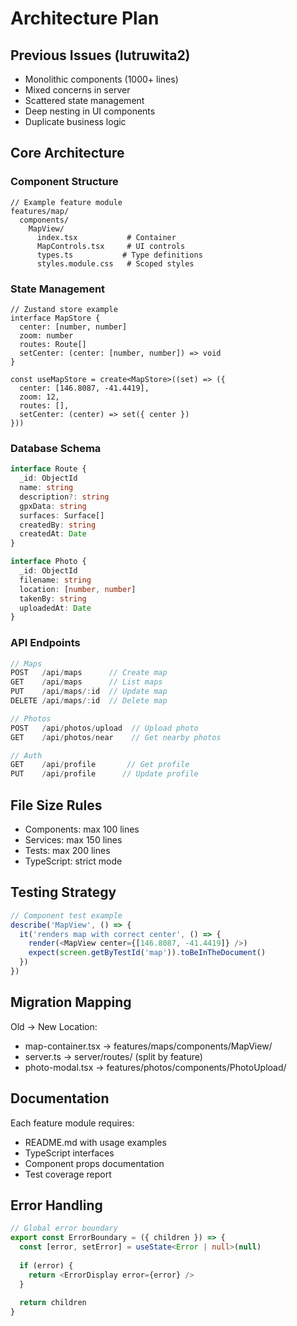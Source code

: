 # Architecture Plan

## Previous Issues (lutruwita2)
- Monolithic components (1000+ lines)
- Mixed concerns in server
- Scattered state management
- Deep nesting in UI components
- Duplicate business logic

## Core Architecture

### Component Structure
```tsx
// Example feature module
features/map/
  components/
    MapView/
      index.tsx           # Container
      MapControls.tsx     # UI controls
      types.ts           # Type definitions
      styles.module.css   # Scoped styles
```

### State Management
```tsx
// Zustand store example
interface MapStore {
  center: [number, number]
  zoom: number
  routes: Route[]
  setCenter: (center: [number, number]) => void
}

const useMapStore = create<MapStore>((set) => ({
  center: [146.8087, -41.4419],
  zoom: 12,
  routes: [],
  setCenter: (center) => set({ center })
}))
```

### Database Schema
```typescript
interface Route {
  _id: ObjectId
  name: string
  description?: string
  gpxData: string
  surfaces: Surface[]
  createdBy: string
  createdAt: Date
}

interface Photo {
  _id: ObjectId
  filename: string
  location: [number, number]
  takenBy: string
  uploadedAt: Date
}
```

### API Endpoints
```typescript
// Maps
POST   /api/maps      // Create map
GET    /api/maps      // List maps
PUT    /api/maps/:id  // Update map
DELETE /api/maps/:id  // Delete map

// Photos
POST   /api/photos/upload  // Upload photo
GET    /api/photos/near    // Get nearby photos

// Auth
GET    /api/profile       // Get profile
PUT    /api/profile      // Update profile
```

## File Size Rules
- Components: max 100 lines
- Services: max 150 lines
- Tests: max 200 lines
- TypeScript: strict mode

## Testing Strategy
```typescript
// Component test example
describe('MapView', () => {
  it('renders map with correct center', () => {
    render(<MapView center={[146.8087, -41.4419]} />)
    expect(screen.getByTestId('map')).toBeInTheDocument()
  })
})
```

## Migration Mapping
Old → New Location:
- map-container.tsx → features/maps/components/MapView/
- server.ts → server/routes/ (split by feature)
- photo-modal.tsx → features/photos/components/PhotoUpload/

## Documentation
Each feature module requires:
- README.md with usage examples
- TypeScript interfaces
- Component props documentation
- Test coverage report

## Error Handling
```typescript
// Global error boundary
export const ErrorBoundary = ({ children }) => {
  const [error, setError] = useState<Error | null>(null)
  
  if (error) {
    return <ErrorDisplay error={error} />
  }
  
  return children
}
```